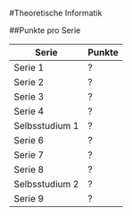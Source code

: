 #Theoretische Informatik

##Punkte pro Serie

Serie  |  Punkte
-------|----------
Serie 1 |    ?
Serie 2 |    ?
Serie 3 |    ?
Serie 4 |    ?
Selbsstudium 1 |    ?
Serie 6 |    ?
Serie 7 |    ?
Serie 8 |    ?
Selbsstudium 2 | ?
Serie 9 | ?

